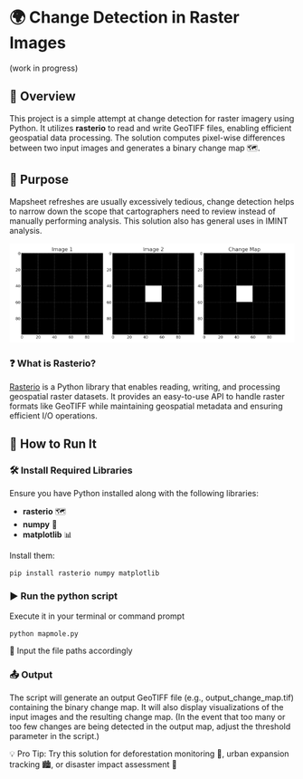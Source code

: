 # 🌍 Change Detection in Raster Images 
(work in progress)

## 📝 Overview
This project is a simple attempt at change detection for raster imagery using Python. It utilizes **rasterio** to read and write GeoTIFF files, enabling efficient geospatial data processing. The solution computes pixel-wise differences between two input images and generates a binary change map 🗺️. 

## 🎯 Purpose
Mapsheet refreshes are usually excessively tedious, change detection helps to narrow down the scope that cartographers need to review instead of manually performing analysis. This solution also has general uses in IMINT analysis.

<div align="center">
  <img src="./readme/theory.png"></img>
</div>

### ❓ What is Rasterio?
[Rasterio](https://rasterio.readthedocs.io/) is a Python library that enables reading, writing, and processing geospatial raster datasets. It provides an easy-to-use API to handle raster formats like GeoTIFF while maintaining geospatial metadata and ensuring efficient I/O operations.

## 🚀 How to Run It

### 🛠️ Install Required Libraries
Ensure you have Python installed along with the following libraries:

- **rasterio** 🗺️
- **numpy** 🔢
- **matplotlib** 📊

Install them:
```
pip install rasterio numpy matplotlib
```

### ▶️ Run the python script
Execute it in your terminal or command prompt
```
python mapmole.py
```
📂 Input the file paths accordingly

### 📤 Output

The script will generate an output GeoTIFF file (e.g., output_change_map.tif) containing the binary change map.
It will also display visualizations of the input images and the resulting change map.
(In the event that too many or too few changes are being detected in the output map, adjust the threshold parameter in the script.)

💡 Pro Tip: Try this solution for deforestation monitoring 🌳, urban expansion tracking 🏙️, or disaster impact assessment 🌊




